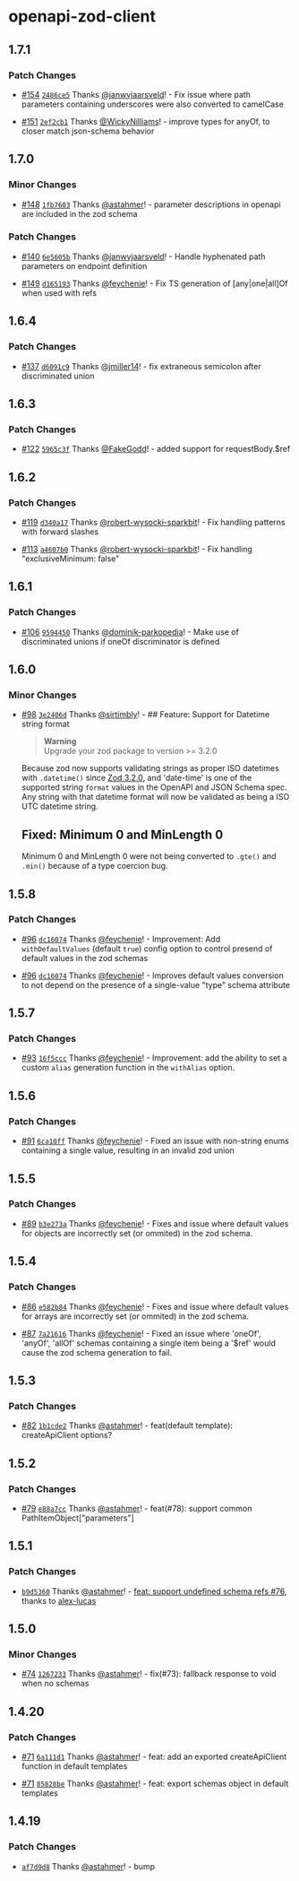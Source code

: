 # openapi-zod-client

## 1.7.1

### Patch Changes

-   [#154](https://github.com/astahmer/openapi-zod-client/pull/154) [`2486ce5`](https://github.com/astahmer/openapi-zod-client/commit/2486ce5535f4366a534e027ee1e92293be3034c7) Thanks [@janwvjaarsveld](https://github.com/janwvjaarsveld)! - Fix issue where path parameters containing underscores were also converted to camelCase

-   [#151](https://github.com/astahmer/openapi-zod-client/pull/151) [`2ef2cb1`](https://github.com/astahmer/openapi-zod-client/commit/2ef2cb137231557961feeebfecaa831937e38fa7) Thanks [@WickyNilliams](https://github.com/WickyNilliams)! - improve types for anyOf, to closer match json-schema behavior

## 1.7.0

### Minor Changes

-   [#148](https://github.com/astahmer/openapi-zod-client/pull/148) [`1fb7603`](https://github.com/astahmer/openapi-zod-client/commit/1fb7603633d6f78d0429908df73a545559a83964) Thanks [@astahmer](https://github.com/astahmer)! - parameter descriptions in openapi are included in the zod schema

### Patch Changes

-   [#140](https://github.com/astahmer/openapi-zod-client/pull/140) [`6e5605b`](https://github.com/astahmer/openapi-zod-client/commit/6e5605b8e392f3fb482333de00a213f47f388a3b) Thanks [@janwvjaarsveld](https://github.com/janwvjaarsveld)! - Handle hyphenated path parameters on endpoint definition

-   [#149](https://github.com/astahmer/openapi-zod-client/pull/149) [`d165193`](https://github.com/astahmer/openapi-zod-client/commit/d1651936c60f98abb5665d40294f128f8952e2fa) Thanks [@feychenie](https://github.com/feychenie)! - Fix TS generation of [any|one|all]Of when used with refs

## 1.6.4

### Patch Changes

-   [#137](https://github.com/astahmer/openapi-zod-client/pull/137) [`d6091c9`](https://github.com/astahmer/openapi-zod-client/commit/d6091c9d87152e03a18e8e94b890c528b088b847) Thanks [@jmiller14](https://github.com/jmiller14)! - fix extraneous semicolon after discriminated union

## 1.6.3

### Patch Changes

-   [#122](https://github.com/astahmer/openapi-zod-client/pull/122) [`5965c3f`](https://github.com/astahmer/openapi-zod-client/commit/5965c3fb2ad543de14c4c1546aadb0dc76948a1f) Thanks [@FakeGodd](https://github.com/FakeGodd)! - added support for requestBody.$ref

## 1.6.2

### Patch Changes

-   [#119](https://github.com/astahmer/openapi-zod-client/pull/119) [`d340a17`](https://github.com/astahmer/openapi-zod-client/commit/d340a17df0907975148f06709baccdc57fecc980) Thanks [@robert-wysocki-sparkbit](https://github.com/robert-wysocki-sparkbit)! - Fix handling patterns with forward slashes

-   [#113](https://github.com/astahmer/openapi-zod-client/pull/113) [`a4607b0`](https://github.com/astahmer/openapi-zod-client/commit/a4607b0f10fabbce9e291827712673581887c24b) Thanks [@robert-wysocki-sparkbit](https://github.com/robert-wysocki-sparkbit)! - Fix handling "exclusiveMinimum: false"

## 1.6.1

### Patch Changes

-   [#106](https://github.com/astahmer/openapi-zod-client/pull/106) [`9594450`](https://github.com/astahmer/openapi-zod-client/commit/95944505551a2fc37e96d4f72c104af8f03e6a4e) Thanks [@dominik-parkopedia](https://github.com/dominik-parkopedia)! - Make use of discriminated unions if oneOf discriminator is defined

## 1.6.0

### Minor Changes

-   [#98](https://github.com/astahmer/openapi-zod-client/pull/98) [`3e2406d`](https://github.com/astahmer/openapi-zod-client/commit/3e2406d8432e3f1de6edcf635e9946304533e38d) Thanks [@sirtimbly](https://github.com/sirtimbly)! - ## Feature: Support for Datetime string format

    > **Warning**<br>
    > Upgrade your zod package to version >= 3.2.0

    Because zod now supports validating strings as proper ISO datetimes with `.datetime()` since [Zod 3.2.0](https://github.com/colinhacks/zod/releases/tag/v3.20), and 'date-time' is one of the supported string `format` values in the OpenAPI and JSON Schema spec. Any string with that datetime format will now be validated as being a ISO UTC datetime string.

    ## Fixed: Minimum 0 and MinLength 0

    Minimum 0 and MinLength 0 were not being converted to `.gte()` and `.min()` because of a type coercion bug.

## 1.5.8

### Patch Changes

-   [#96](https://github.com/astahmer/openapi-zod-client/pull/96) [`dc16074`](https://github.com/astahmer/openapi-zod-client/commit/dc16074f377492d1337ae55366ce54573865adc9) Thanks [@feychenie](https://github.com/feychenie)! - Improvement: Add `withDefaultValues` (default `true`) config option to control presend of default values in the zod schemas

-   [#96](https://github.com/astahmer/openapi-zod-client/pull/96) [`dc16074`](https://github.com/astahmer/openapi-zod-client/commit/dc16074f377492d1337ae55366ce54573865adc9) Thanks [@feychenie](https://github.com/feychenie)! - Improves default values conversion to not depend on the presence of a single-value "type" schema attribute

## 1.5.7

### Patch Changes

-   [#93](https://github.com/astahmer/openapi-zod-client/pull/93) [`16f5ccc`](https://github.com/astahmer/openapi-zod-client/commit/16f5ccc43f738122c4e06f79ede41a35efb801c1) Thanks [@feychenie](https://github.com/feychenie)! - Improvement: add the ability to set a custom `alias` generation function in the `withAlias` option.

## 1.5.6

### Patch Changes

-   [#91](https://github.com/astahmer/openapi-zod-client/pull/91) [`6ca10ff`](https://github.com/astahmer/openapi-zod-client/commit/6ca10ffae57332ef94e2e3b5f3bacf03a7759bbc) Thanks [@feychenie](https://github.com/feychenie)! - Fixed an issue with non-string enums containing a single value, resulting in an invalid zod union

## 1.5.5

### Patch Changes

-   [#89](https://github.com/astahmer/openapi-zod-client/pull/89) [`b3e273a`](https://github.com/astahmer/openapi-zod-client/commit/b3e273abc89a3b7240119ba61ee48ad0de86c38f) Thanks [@feychenie](https://github.com/feychenie)! - Fixes and issue where default values for objects are incorrectly set (or ommited) in the zod schema.

## 1.5.4

### Patch Changes

-   [#86](https://github.com/astahmer/openapi-zod-client/pull/86) [`e582b84`](https://github.com/astahmer/openapi-zod-client/commit/e582b84d33d86fbbd6f32ac6522ad30258031dac) Thanks [@feychenie](https://github.com/feychenie)! - Fixes and issue where default values for arrays are incorrectly set (or ommited) in the zod schema.

-   [#87](https://github.com/astahmer/openapi-zod-client/pull/87) [`7a21616`](https://github.com/astahmer/openapi-zod-client/commit/7a216161c6f4f8de3b4f014bcfc39a1fae075e42) Thanks [@feychenie](https://github.com/feychenie)! - Fixed an issue where 'oneOf', 'anyOf', 'allOf' schemas containing a single item being a '$ref' would cause the zod schema generation to fail.

## 1.5.3

### Patch Changes

-   [#82](https://github.com/astahmer/openapi-zod-client/pull/82) [`1b1cde2`](https://github.com/astahmer/openapi-zod-client/commit/1b1cde2c7b61ede4494ae829706e5682a05eb85d) Thanks [@astahmer](https://github.com/astahmer)! - feat(default template): createApiClient options?

## 1.5.2

### Patch Changes

-   [#79](https://github.com/astahmer/openapi-zod-client/pull/79) [`e88a7cc`](https://github.com/astahmer/openapi-zod-client/commit/e88a7ccd35871b09030e822bf11d84f5c419b2f8) Thanks [@astahmer](https://github.com/astahmer)! - feat(#78): support common PathItemObject["parameters"]

## 1.5.1

### Patch Changes

-   [`b9d5360`](https://github.com/astahmer/openapi-zod-client/commit/b9d536099994150db40ab044dee069437fc2f219) Thanks [@astahmer](https://github.com/astahmer)! - [feat: support undefined schema refs #76](https://github.com/astahmer/openapi-zod-client/pull/76), thanks to [alex-lucas](https://github.com/alex-lucas)

## 1.5.0

### Minor Changes

-   [#74](https://github.com/astahmer/openapi-zod-client/pull/74) [`1267233`](https://github.com/astahmer/openapi-zod-client/commit/126723319262c882d0ee0cd10397472a58dd61de) Thanks [@astahmer](https://github.com/astahmer)! - fix(#73): fallback response to void when no schemas

## 1.4.20

### Patch Changes

-   [#71](https://github.com/astahmer/openapi-zod-client/pull/71) [`6a111d1`](https://github.com/astahmer/openapi-zod-client/commit/6a111d1e1574450e53e6fe91299863223108688c) Thanks [@astahmer](https://github.com/astahmer)! - feat: add an exported createApiClient function in default templates

-   [#71](https://github.com/astahmer/openapi-zod-client/pull/71) [`85828be`](https://github.com/astahmer/openapi-zod-client/commit/85828be2b4ad4f07cb3c969cac94c45a912cc85e) Thanks [@astahmer](https://github.com/astahmer)! - feat: export schemas object in default templates

## 1.4.19

### Patch Changes

-   [`af7d9d8`](https://github.com/astahmer/openapi-zod-client/commit/af7d9d86dd01d6f1df51d194e6da36ebdd2ee0f7) Thanks [@astahmer](https://github.com/astahmer)! - bump
